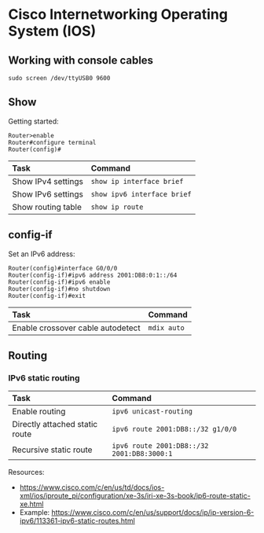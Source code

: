 # Cisco Internetworking Operating System (IOS)

## Working with console cables

```console
sudo screen /dev/ttyUSB0 9600
```

## Show

Getting started:

```plaintext
Router>enable
Router#configure terminal
Router(config)#
```

| Task               | Command                     |
|:-------------------|:----------------------------|
| Show IPv4 settings | `show ip interface brief`   |
| Show IPv6 settings | `show ipv6 interface brief` |
| Show routing table | `show ip route`             |

## config-if

Set an IPv6 address:

```plaintext
Router(config)#interface G0/0/0
Router(config-if)#ipv6 address 2001:DB8:0:1::/64
Router(config-if)#ipv6 enable
Router(config-if)#no shutdown
Router(config-if)#exit
```

| Task                              | Command     |
|:----------------------------------|:------------|
| Enable crossover cable autodetect | `mdix auto` |

## Routing

### IPv6 static routing

| Task                           | Command                                    |
|:-------------------------------|:-------------------------------------------|
| Enable routing                 | `ipv6 unicast-routing`                     |
| Directly attached static route | `ipv6 route 2001:DB8::/32 g1/0/0`          |
| Recursive static route         | `ipv6 route 2001:DB8::/32 2001:DB8:3000:1` |

Resources:

- <https://www.cisco.com/c/en/us/td/docs/ios-xml/ios/iproute_pi/configuration/xe-3s/iri-xe-3s-book/ip6-route-static-xe.html>
- Example: <https://www.cisco.com/c/en/us/support/docs/ip/ip-version-6-ipv6/113361-ipv6-static-routes.html>
